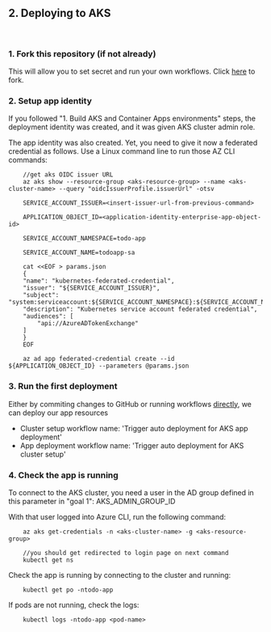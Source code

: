 ## 2. Deploying to AKS
<br/>

### 1. Fork this repository (if not already)
This will allow you to set secret and run your own workflows. Click [here](https://github.com/melzayet/azure-cn-depicted/fork) to fork.


### 2. Setup app identity
If you followed "1. Build AKS and Container Apps environments" steps, the deployment identity was created, and it was given AKS cluster admin role. 

The app identity was also created. Yet, you need to give it now a federated credential as follows. Use a Linux command line to run those AZ CLI commands:

        //get aks OIDC issuer URL
        az aks show --resource-group <aks-resource-group> --name <aks-cluster-name> --query "oidcIssuerProfile.issuerUrl" -otsv
        
        SERVICE_ACCOUNT_ISSUER=<insert-issuer-url-from-previous-command>

        APPLICATION_OBJECT_ID=<application-identity-enterprise-app-object-id>

        SERVICE_ACCOUNT_NAMESPACE=todo-app

        SERVICE_ACCOUNT_NAME=todoapp-sa
    
        cat <<EOF > params.json
        {
        "name": "kubernetes-federated-credential",
        "issuer": "${SERVICE_ACCOUNT_ISSUER}",
        "subject": "system:serviceaccount:${SERVICE_ACCOUNT_NAMESPACE}:${SERVICE_ACCOUNT_NAME}",
        "description": "Kubernetes service account federated credential",
        "audiences": [
            "api://AzureADTokenExchange"
        ]
        }
        EOF

        az ad app federated-credential create --id ${APPLICATION_OBJECT_ID} --parameters @params.json


### 3. Run the first deployment
Either by commiting changes to GitHub or running workflows [directly](https://docs.github.com/en/actions/managing-workflow-runs/manually-running-a-workflow), we can deploy our app resources

- Cluster setup workflow name: 'Trigger auto deployment for AKS app deployment'
- App deployment workflow name: 'Trigger auto deployment for AKS cluster setup'

### 4. Check the app is running
To connect to the AKS cluster, you need a user in the AD group defined in this parameter in "goal 1": AKS_ADMIN_GROUP_ID

With that user logged into Azure CLI, run the following command:
        
        az aks get-credentials -n <aks-cluster-name> -g <aks-resource-group>

        //you should get redirected to login page on next command
        kubectl get ns

Check the app is running by connecting to the cluster and running:

        kubectl get po -ntodo-app
If pods are not running, check the logs:

        kubectl logs -ntodo-app <pod-name>        